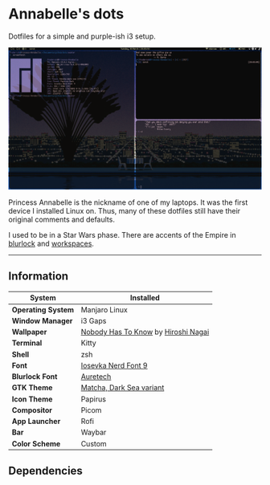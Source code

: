 # Annabelle's dots
Dotfiles for a simple and purple-ish i3 setup.

![Screenshot](/2020-03-03-150355_1366x768_scrot.png)

Princess Annabelle is the nickname of one of my laptops. It was the first device I installed Linux on. Thus, many of these dotfiles still have their original comments and defaults.

I used to be in a Star Wars phase. There are accents of the Empire in [blurlock](/i3/blurlock) and [workspaces](/polybar/config).

---

## Information
| System | Installed |
|----------|----------|
| **Operating System** | Manjaro Linux |
| **Window Manager** | i3 Gaps |
| **Wallpaper** | [Nobody Has To Know](https://freeimage.host/i/onra-nobody-has-know-hiroshi-nagai-16-9.HhDsou) by [Hiroshi Nagai](http://www.hiroshinagai.com/contents.html)
| **Terminal** | Kitty |
| **Shell** | zsh |
| **Font** | [Iosevka Nerd Font 9](https://github.com/be5invis/Iosevka) |
| **Blurlock Font** | [Auretech](https://boards.theforce.net/threads/updated-new-aurebesh-font.50009464/) |
| **GTK Theme** | [Matcha, Dark Sea variant](https://github.com/vinceliuice/Matcha-gtk-theme) |
| **Icon Theme** | Papirus |
| **Compositor** | Picom |
| **App Launcher** | Rofi |
| **Bar** | Waybar |
| **Color Scheme** | Custom |

## Dependencies